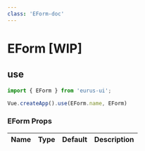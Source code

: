 ```yaml
---
class: 'EForm-doc'
---
```

# EForm [WIP]

## use

```javascript
import { EForm } from 'eurus-ui';

Vue.createApp().use(EForm.name, EForm)
```
<!--
::::card button 类型

按钮的 type 分别为 default、tertiary、primary、info、success、warning 和 error。

:::code buttonType
<<< ../src/packages/button/demo/Type.vue
:::
::::
 -->

### EForm Props

| Name | Type | Default | Description |
| --- | --- | --- | --- |


